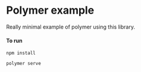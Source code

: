# Polymer example

Really minimal example of polymer using this library.



#### To run

```
npm install

polymer serve
```
